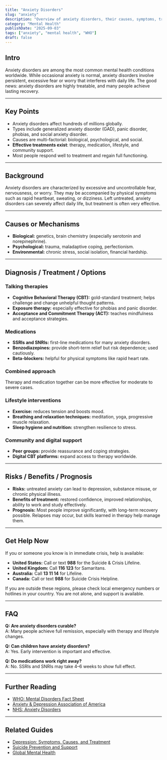```yaml
---
title: "Anxiety Disorders"
slug: "anxiety"
description: "Overview of anxiety disorders, their causes, symptoms, treatments, and long-term outlook."
category: "Mental Health"
publishDate: "2025-09-03"
tags: ["anxiety", "mental health", "WHO"]
draft: false
---
```


## Intro
Anxiety disorders are among the most common mental health conditions worldwide. While occasional anxiety is normal, anxiety disorders involve persistent, excessive fear or worry that interferes with daily life. The good news: anxiety disorders are highly treatable, and many people achieve lasting recovery.

---

## Key Points
- Anxiety disorders affect hundreds of millions globally.  
- Types include generalized anxiety disorder (GAD), panic disorder, phobias, and social anxiety disorder.  
- Causes are multi-factorial: biological, psychological, and social.  
- **Effective treatments exist**: therapy, medication, lifestyle, and community support.  
- Most people respond well to treatment and regain full functioning.  

---

## Background
Anxiety disorders are characterized by excessive and uncontrollable fear, nervousness, or worry. They may be accompanied by physical symptoms such as rapid heartbeat, sweating, or dizziness. Left untreated, anxiety disorders can severely affect daily life, but treatment is often very effective.

---

## Causes or Mechanisms
- **Biological:** genetics, brain chemistry (especially serotonin and norepinephrine).  
- **Psychological:** trauma, maladaptive coping, perfectionism.  
- **Environmental:** chronic stress, social isolation, financial hardship.  

---

## Diagnosis / Treatment / Options
### Talking therapies
- **Cognitive Behavioral Therapy (CBT):** gold-standard treatment; helps challenge and change unhelpful thought patterns.  
- **Exposure therapy:** especially effective for phobias and panic disorder.  
- **Acceptance and Commitment Therapy (ACT):** teaches mindfulness and acceptance strategies.  

### Medications
- **SSRIs and SNRIs:** first-line medications for many anxiety disorders.  
- **Benzodiazepines:** provide short-term relief but risk dependence; used cautiously.  
- **Beta-blockers:** helpful for physical symptoms like rapid heart rate.  

### Combined approach
Therapy and medication together can be more effective for moderate to severe cases.  

### Lifestyle interventions
- **Exercise:** reduces tension and boosts mood.  
- **Breathing and relaxation techniques:** meditation, yoga, progressive muscle relaxation.  
- **Sleep hygiene and nutrition:** strengthen resilience to stress.  

### Community and digital support
- **Peer groups:** provide reassurance and coping strategies.  
- **Digital CBT platforms:** expand access to therapy worldwide.  

---

## Risks / Benefits / Prognosis
- **Risks:** untreated anxiety can lead to depression, substance misuse, or chronic physical illness.  
- **Benefits of treatment:** restored confidence, improved relationships, ability to work and study effectively.  
- **Prognosis:** Most people improve significantly, with long-term recovery possible. Relapses may occur, but skills learned in therapy help manage them. 

---

## Get Help Now
If you or someone you know is in immediate crisis, help is available:

- **United States:** Call or text **988** for the Suicide & Crisis Lifeline.  
- **United Kingdom:** Call **116 123** for Samaritans.  
- **Australia:** Call **13 11 14** for Lifeline.  
- **Canada:** Call or text **988** for Suicide Crisis Helpline.  

If you are outside these regions, please check local emergency numbers or hotlines in your country. You are not alone, and support is available.

---

## FAQ
**Q: Are anxiety disorders curable?**  
A: Many people achieve full remission, especially with therapy and lifestyle changes.  

**Q: Can children have anxiety disorders?**  
A: Yes. Early intervention is important and effective.  

**Q: Do medications work right away?**  
A: No. SSRIs and SNRIs may take 4–6 weeks to show full effect.  

---

## Further Reading
- [WHO: Mental Disorders Fact Sheet](https://www.who.int/news-room/fact-sheets/detail/mental-disorders)  
- [Anxiety & Depression Association of America](https://adaa.org/)  
- [NHS: Anxiety Disorders](https://www.nhs.uk/mental-health/conditions/anxiety/)  

---

## Related Guides
- [Depression: Symptoms, Causes, and Treatment](/guides/depression)  
- [Suicide Prevention and Support](/guides/suicide-prevention)  
- [Global Mental Health](/guides/global-mental-health)  
